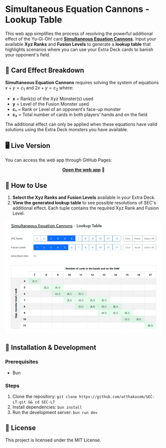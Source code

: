 # Simultaneous Equation Cannons - Lookup Table

This web app simplifies the process of resolving the powerful additional effect of the Yu-Gi-Oh! card [**Simultaneous Equation Cannons**](https://www.db.yugioh-card.com/yugiohdb/card_search.action?ope=2&cid=19921). Input your available **Xyz Ranks** and **Fusion Levels** to generate a **lookup table** that highlights scenarios where you can use your Extra Deck cards to banish your opponent's field.

## 📜 Card Effect Breakdown

**Simultaneous Equation Cannons** requires solving the system of equations $x + y = c_1$ and $2x + y = c_2$ where:
- **x** = Rank(s) of the Xyz Monster(s) used
- **y** = Level of the Fusion Monster used
- **c₁** = Rank or Level of an opponent’s face-up monster
- **c₂** = Total number of cards in both players’ hands and on the field

The additional effect can only be applied when these equations have valid solutions using the Extra Deck monsters you have available.

## 🖥️ Live Version

You can access the web app through GitHub Pages:

<p align="center">
  <b><a href="https://atthakasem.github.io/SEC-LT/" target="_blank">Open the web app</a></b> 🔗
</p>

## 🚀 How to Use

1. **Select the Xyz Ranks and Fusion Levels** available in your Extra Deck.
2. **View the generated lookup table** to see possible resolutions of SEC's additional effect. Each tuple contains the required Xyz Rank and Fusion Level.

![app screenshot](public/images/app-screenshot.webp)

## 📂 Installation & Development

### Prerequisites

- Bun

### Steps

1. Clone the repository: `git clone https://github.com/atthakasem/SEC-LT.git && cd SEC-LT`
2. Install dependencies: `bun install`
3. Run the development server: `bun run dev`

## 📜 License

This project is licensed under the MIT License.
